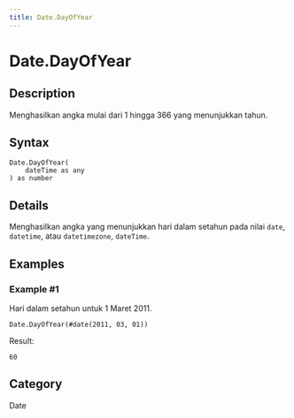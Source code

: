 ```yaml
---
title: Date.DayOfYear
---
```


# Date.DayOfYear


## Description

Menghasilkan angka mulai dari 1 hingga 366 yang menunjukkan tahun.


## Syntax

```powerquery
Date.DayOfYear(
    dateTime as any
) as number
```


## Details

Menghasilkan angka yang menunjukkan hari dalam setahun pada nilai <code>date</code>, <code>datetime</code>, atau <code>datetimezone</code>, <code>dateTime</code>.


## Examples

### Example #1 
Hari dalam setahun untuk 1 Maret 2011.
```powerquery
Date.DayOfYear(#date(2011, 03, 01))
```

Result: 
```powerquery
60
```




## Category
Date

